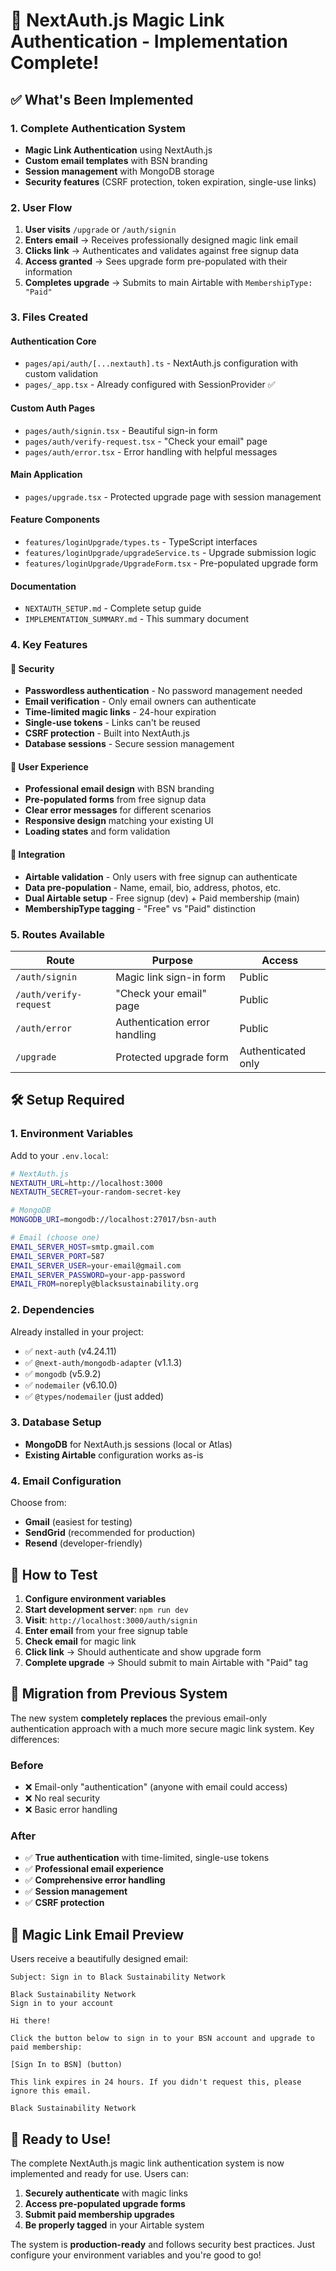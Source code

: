 # 🚀 NextAuth.js Magic Link Authentication - Implementation Complete!

## ✅ What's Been Implemented

### **1. Complete Authentication System**
- **Magic Link Authentication** using NextAuth.js
- **Custom email templates** with BSN branding
- **Session management** with MongoDB storage
- **Security features** (CSRF protection, token expiration, single-use links)

### **2. User Flow**
1. **User visits** `/upgrade` or `/auth/signin`
2. **Enters email** → Receives professionally designed magic link email
3. **Clicks link** → Authenticates and validates against free signup data
4. **Access granted** → Sees upgrade form pre-populated with their information
5. **Completes upgrade** → Submits to main Airtable with `MembershipType: "Paid"`

### **3. Files Created**

#### **Authentication Core**
- `pages/api/auth/[...nextauth].ts` - NextAuth.js configuration with custom validation
- `pages/_app.tsx` - Already configured with SessionProvider ✅

#### **Custom Auth Pages**
- `pages/auth/signin.tsx` - Beautiful sign-in form
- `pages/auth/verify-request.tsx` - "Check your email" page
- `pages/auth/error.tsx` - Error handling with helpful messages

#### **Main Application**
- `pages/upgrade.tsx` - Protected upgrade page with session management

#### **Feature Components**
- `features/loginUpgrade/types.ts` - TypeScript interfaces
- `features/loginUpgrade/upgradeService.ts` - Upgrade submission logic
- `features/loginUpgrade/UpgradeForm.tsx` - Pre-populated upgrade form

#### **Documentation**
- `NEXTAUTH_SETUP.md` - Complete setup guide
- `IMPLEMENTATION_SUMMARY.md` - This summary document

### **4. Key Features**

#### **🔐 Security**
- **Passwordless authentication** - No password management needed
- **Email verification** - Only email owners can authenticate
- **Time-limited magic links** - 24-hour expiration
- **Single-use tokens** - Links can't be reused
- **CSRF protection** - Built into NextAuth.js
- **Database sessions** - Secure session management

#### **🎨 User Experience**
- **Professional email design** with BSN branding
- **Pre-populated forms** from free signup data
- **Clear error messages** for different scenarios
- **Responsive design** matching your existing UI
- **Loading states** and form validation

#### **🔗 Integration**
- **Airtable validation** - Only users with free signup can authenticate
- **Data pre-population** - Name, email, bio, address, photos, etc.
- **Dual Airtable setup** - Free signup (dev) + Paid membership (main)
- **MembershipType tagging** - "Free" vs "Paid" distinction

### **5. Routes Available**

| Route | Purpose | Access |
|-------|---------|--------|
| `/auth/signin` | Magic link sign-in form | Public |
| `/auth/verify-request` | "Check your email" page | Public |
| `/auth/error` | Authentication error handling | Public |
| `/upgrade` | Protected upgrade form | Authenticated only |

## 🛠 Setup Required

### **1. Environment Variables**
Add to your `.env.local`:
```bash
# NextAuth.js
NEXTAUTH_URL=http://localhost:3000
NEXTAUTH_SECRET=your-random-secret-key

# MongoDB
MONGODB_URI=mongodb://localhost:27017/bsn-auth

# Email (choose one)
EMAIL_SERVER_HOST=smtp.gmail.com
EMAIL_SERVER_PORT=587
EMAIL_SERVER_USER=your-email@gmail.com
EMAIL_SERVER_PASSWORD=your-app-password
EMAIL_FROM=noreply@blacksustainability.org
```

### **2. Dependencies**
Already installed in your project:
- ✅ `next-auth` (v4.24.11)
- ✅ `@next-auth/mongodb-adapter` (v1.1.3)
- ✅ `mongodb` (v5.9.2)
- ✅ `nodemailer` (v6.10.0)
- ✅ `@types/nodemailer` (just added)

### **3. Database Setup**
- **MongoDB** for NextAuth.js sessions (local or Atlas)
- **Existing Airtable** configuration works as-is

### **4. Email Configuration**
Choose from:
- **Gmail** (easiest for testing)
- **SendGrid** (recommended for production)
- **Resend** (developer-friendly)

## 🎯 How to Test

1. **Configure environment variables**
2. **Start development server**: `npm run dev`
3. **Visit**: `http://localhost:3000/auth/signin`
4. **Enter email** from your free signup table
5. **Check email** for magic link
6. **Click link** → Should authenticate and show upgrade form
7. **Complete upgrade** → Should submit to main Airtable with "Paid" tag

## 🔄 Migration from Previous System

The new system **completely replaces** the previous email-only authentication approach with a much more secure magic link system. Key differences:

### **Before**
- ❌ Email-only "authentication" (anyone with email could access)
- ❌ No real security
- ❌ Basic error handling

### **After**
- ✅ **True authentication** with time-limited, single-use tokens
- ✅ **Professional email experience** 
- ✅ **Comprehensive error handling**
- ✅ **Session management**
- ✅ **CSRF protection**

## 📧 Magic Link Email Preview

Users receive a beautifully designed email:

```
Subject: Sign in to Black Sustainability Network

Black Sustainability Network
Sign in to your account

Hi there!

Click the button below to sign in to your BSN account and upgrade to paid membership:

[Sign In to BSN] (button)

This link expires in 24 hours. If you didn't request this, please ignore this email.

Black Sustainability Network
```

## 🎉 Ready to Use!

The complete NextAuth.js magic link authentication system is now implemented and ready for use. Users can:

1. **Securely authenticate** with magic links
2. **Access pre-populated upgrade forms** 
3. **Submit paid membership upgrades**
4. **Be properly tagged** in your Airtable system

The system is **production-ready** and follows security best practices. Just configure your environment variables and you're good to go!
